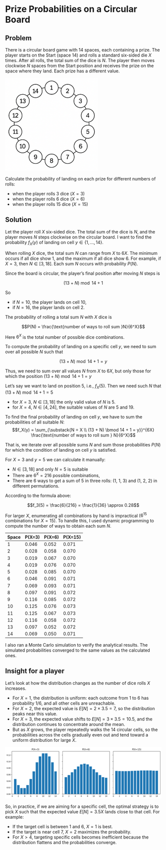 # Prize Probabilities on a Circular Board

## Problem 

There is a circular board game with 14 spaces, each containing a prize. The player starts on the Start (space 14) and rolls a standard six-sided die $X$ times. After all rolls, the total sum of the dice is $N$. The player then moves clockwise $N$ spaces from the Start position and receives the prize on the space where they land. Each prize has a different value.

<img src="images/game_field.png" width="300">

Calculate the probability of landing on each prize for different numbers of rolls:
- when the player rolls 3 dice ($X = 3$)
- when the player rolls 6 dice ($X = 6$)
- when the player rolls 15 dice ($X = 15$)

## Solution

Let the player roll $X$ six-sided dice. The total sum of the dice is $N$, and the player moves $N$ steps clockwise on the circular board. I want to find the probability $f_X(y)$ of landing on cell $y \in \{1, \dots, 14\}$.

When rolling $X$ dice, the total sum $N$ can range from $X$ to $6X$. The minimum occurs if all dice show 1, and the maximum if all dice show 6. For example, if $X = 3$, then $N \in [3, 18]$. Each sum $N$ occurs with probability $P(N)$.

Since the board is circular, the player’s final position after moving $N$ steps is

$$(13 + N) \bmod 14 + 1$$

So 
- if $N = 10$, the player lands on cell 10, 
- if $N = 16$, the player lands on cell 2.

The probability of rolling a total sum $N$ with $X$ dice is

$$P(N) = \frac{\text{number of ways to roll sum }N}{6^X}$$

Here $6^X$ is the total number of possible dice combinations.

To compute the probability of landing on a specific cell $y$, we need to sum over all possible $N$ such that

$$(13 + N) \bmod 14 + 1 = y$$

Thus, we need to sum over all values $N$ from $X$ to $6X$, but only those for which the position $(13 + N) \bmod 14 + 1 = y$

Let’s say we want to land on position 5, i.e., $f_X(5)$. Then we need such $N$ that $(13 + N) \bmod 14 + 1 = 5$
- for $X=3$, $N \in [3, 18]$ the only valid value of $N$ is 5.
- for $X=4$, $N \in [4, 24]$, the suitable values of $N$ are 5 and 19.

To find the final probability of landing on cell $y$, we have to sum the probabilities of all suitable $N$:
$$f_X(y) = \sum_{\substack{N = X \\ (13 + N) \bmod 14 + 1 = y}}^{6X} \frac{\text{number of ways to roll sum } N}{6^X}$$

That is, we iterate over all possible sums $N$ and sum those probabilities $P(N)$ for which the condition of landing on cell $y$ is satisfied.

For $X=3$ and $y=5$ we can calculate it manually:
- $N \in [3, 18]$ and only $N=5$ is suitable
- There are $6^X = 216$ possible combinations, 
- There are 6 ways to get a sum of 5 in three rolls: (1, 1, 3) and (1, 2, 2) in different permutations.

According to the formula above:

$$f_3(5) = \frac{6}{216} = \frac{1}{36} \approx 0.28$$

For larger $X$, enumerating all combinations by hand is impractical ($6^{15}$ combinations for $X=15$). To handle this, I used dynamic programming to compute the number of ways to obtain each sum $N$.

| Space | P(X=3) | P(X=6) | P(X=15) |
|-------|--------|--------|---------|
| 1     | 0.046  | 0.052  | 0.071   |
| 2     | 0.028  | 0.058  | 0.070   |
| 3     | 0.019  | 0.067  | 0.070   |
| 4     | 0.019  | 0.076  | 0.070   |
| 5     | 0.028  | 0.085  | 0.070   |
| 6     | 0.046  | 0.091  | 0.071   |
| 7     | 0.069  | 0.093  | 0.071   |
| 8     | 0.097  | 0.091  | 0.072   |
| 9     | 0.116  | 0.085  | 0.072   |
| 10    | 0.125  | 0.076  | 0.073   |
| 11    | 0.125  | 0.067  | 0.073   |
| 12    | 0.116  | 0.058  | 0.072   |
| 13    | 0.097  | 0.052  | 0.072   |
| 14    | 0.069  | 0.050  | 0.071   |

I also ran a Monte Carlo simulation to verify the analytical results. The simulated probabilities converged to the same values as the calculated ones.

## Insight for a player

Let’s look at how the distribution changes as the number of dice rolls $X$ increases.

- For $X=1$, the distribution is uniform: each outcome from 1 to 6 has probability $1/6$, and all other cells are unreachable.
- For $X=2$, the expected value is $E[N]= 2 \times 3.5 = 7$, so the distribution peaks near this value.
- For $X=3$, the expected value shifts to $E[N] = 3 \times 3.5 = 10.5$, and the distribution continues to concentrate around the mean.
- But as $X$ grows, the player repeatedly walks the 14 circular cells, so the probabilities across the cells gradually even out and tend toward a uniform distribution for large $X$.

<img src="images/distributions.png" width="900">

So, in practice, if we are aiming for a specific cell, the optimal strategy is to pick $X$ such that the expected value $E[N]=3.5X$ lands close to that cell. For example:

- If the target cell is between 1 and 6, $X=1$ is best.
- If the target is near cell 7, $X=2$ maximizes the probability.
- For $X > 4$, targeting specific cells becomes inefficient because the distribution flattens and the probabilities converge.